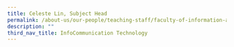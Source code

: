 ```yaml
---
title: Celeste Lin, Subject Head
permalink: /about-us/our-people/teaching-staff/faculty-of-information-and-communication-technology/celeste-lin/
description: ""
third_nav_title: InfoCommunication Technology
---
```

